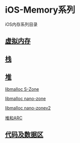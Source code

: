 # iOS-Memory系列

iOS内存系列目录


## [虚拟内存](https://tannerjin.github.io/2019/12/16/iOS%E5%86%85%E5%AD%98-xnu%E5%86%85%E6%A0%B8%E8%99%9A%E6%8B%9F%E5%86%85%E5%AD%98/)


## [栈](https://tannerjin.github.io/2019/12/16/iOS%E5%86%85%E5%AD%98-%E6%A0%88/)


## [堆](https://tannerjin.github.io/2019/12/16/iOS%E5%86%85%E5%AD%98-%E5%A0%86-libmalloc-%E7%AE%80%E4%BB%8B/)

[libmalloc S-Zone](https://tannerjin.github.io/2019/12/16/iOS%E5%86%85%E5%AD%98-%E5%A0%86-libmalloc-magazine-zone/)

[libmalloc nano-zone](https://tannerjin.github.io/2019/12/16/iOS%E5%86%85%E5%AD%98-%E5%A0%86-libmalloc-nano-zone/)

[libmalloc nano-zonev2](https://tannerjin.github.io/2019/12/16/iOS%E5%86%85%E5%AD%98-%E5%A0%86-libmalloc-nanov2-zone/)

[堆和ARC](https://tannerjin.github.io/2019/12/16/iOS%E5%86%85%E5%AD%98-%E5%A0%86-objc-ARC/)


## [代码及数据区](https://tannerjin.github.io/2019/12/16/iOS%E5%86%85%E5%AD%98-%E4%BB%A3%E7%A0%81%E5%8F%8A%E6%95%B0%E6%8D%AE%E5%8C%BA/)
